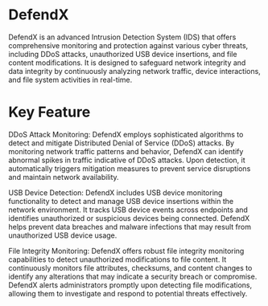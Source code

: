 # DefendX
DefendX is an advanced Intrusion Detection System (IDS) that offers comprehensive monitoring and protection against various cyber threats, including DDoS attacks, unauthorized USB device insertions, and file content modifications. It is designed to safeguard network integrity and data integrity by continuously analyzing network traffic, device interactions, and file system activities in real-time. 

# Key Feature
DDoS Attack Monitoring: DefendX employs sophisticated algorithms to detect and mitigate Distributed Denial of Service (DDoS) attacks. By monitoring network traffic patterns and behavior, DefendX can identify abnormal spikes in traffic indicative of DDoS attacks. Upon detection, it automatically triggers mitigation measures to prevent service disruptions and maintain network availability.

USB Device Detection: DefendX includes USB device monitoring functionality to detect and manage USB device insertions within the network environment. It tracks USB device events across endpoints and identifies unauthorized or suspicious devices being connected. DefendX helps prevent data breaches and malware infections that may result from unauthorized USB device usage.

File Integrity Monitoring: DefendX offers robust file integrity monitoring capabilities to detect unauthorized modifications to file content. It continuously monitors file attributes, checksums, and content changes to identify any alterations that may indicate a security breach or compromise. DefendX alerts administrators promptly upon detecting file modifications, allowing them to investigate and respond to potential threats effectively.
